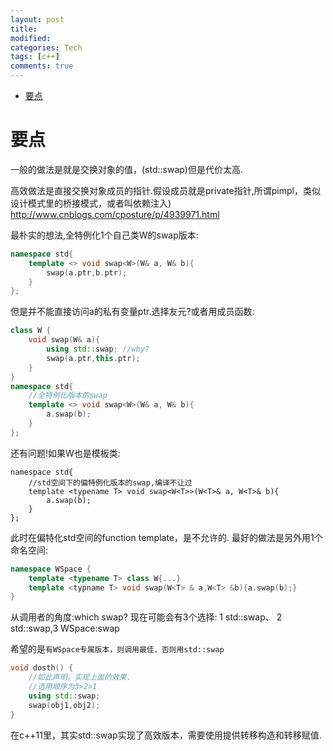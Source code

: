 ```yaml
---
layout: post
title:
modified:
categories: Tech
tags: [c++]
comments: true
---
```

<!-- TOC -->

- [要点](#要点)

<!-- /TOC -->

# 要点

一般的做法是就是交换对象的值，(std::swap)但是代价太高.

高效做法是直接交换对象成员的指针.假设成员就是private指针,所谓pimpl，类似设计模式里的桥接模式，或者叫依赖注入)
<http://www.cnblogs.com/cposture/p/4939971.html>

最朴实的想法,全特例化1个自己类W的swap版本:
```cpp
namespace std{
    template <> void swap<W>(W& a, W& b){
        swap(a.ptr,b.ptr);
    }
};
```
但是并不能直接访问a的私有变量ptr.选择友元?或者用成员函数:
```cpp
class W {
    void swap(W& a){
        using std::swap; //why?
        swap(a.ptr,this.ptr);
    }
}
namespace std{
    //全特例化版本的swap
    template <> void swap<W>(W& a, W& b){
        a.swap(b);
    }
};
```
还有问题!如果W也是模板类:
```
namespace std{
    //std空间下的偏特例化版本的swap,编译不让过
    template <typename T> void swap<W<T>>(W<T>& a, W<T>& b){
        a.swap(b);
    }
};
```
此时在偏特化std空间的function template，是不允许的.
最好的做法是另外用1个命名空间:
```cpp
namespace WSpace {
    template <typename T> class W{...}
    template <typname T> void swap(W<T> & a,W<T> &b){a.swap(b);}
}
```

从调用者的角度:which swap?
现在可能会有3个选择: 1 std::swap、 2 std::swap<W>,3 WSpace:swap<T>

希望的是`有WSpace专属版本，则调用最佳，否则用std::swap`
```cpp
void dosth() {
    //如此声明，实现上面的效果.
    //选用顺序为3>2>1
    using std::swap;
    swap(obj1,obj2);
}
```

在c++11里，其实std::swap实现了高效版本，需要使用提供转移构造和转移赋值.
